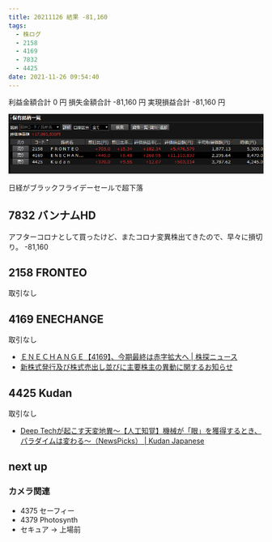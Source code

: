 ```yaml
---
title: 20211126 結果 -81,160
tags:
  - 株ログ
  - 2158
  - 4169
  - 7832
  - 4425
date: 2021-11-26 09:54:40
---
```


利益金額合計 0 円
損失金額合計 -81,160 円
実現損益合計 -81,160 円

![i](/kab/img/20211126000.png)

日経がブラックフライデーセールで超下落

## 7832 バンナムHD

アフターコロナとして買ったけど、またコロナ変異株出てきたので、早々に損切り。 -81,160

## 2158 FRONTEO

取引なし

## 4169 ENECHANGE

取引なし

- [ＥＮＥＣＨＡＮＧＥ【4169】、今期最終は赤字拡大へ | 株探ニュース](https://kabutan.jp/stock/news?code=4169&b=k202111260010)
- [新株式発行及び株式売出し並びに主要株主の異動に関するお知らせ](https://pdf.kabutan.jp/tdnet/data/20211126/140120211126442022.pdf)

## 4425 Kudan

取引なし

- [Deep Techが起こす天変地異〜【人工知覚】機械が「眼」を獲得するとき、パラダイムは変わる〜（NewsPicks） | Kudan Japanese](https://www.kudan.io/jp/archives/240)

## next up

### カメラ関連

- 4375 セーフィー
- 4379 Photosynth
- セキュア → 上場前

